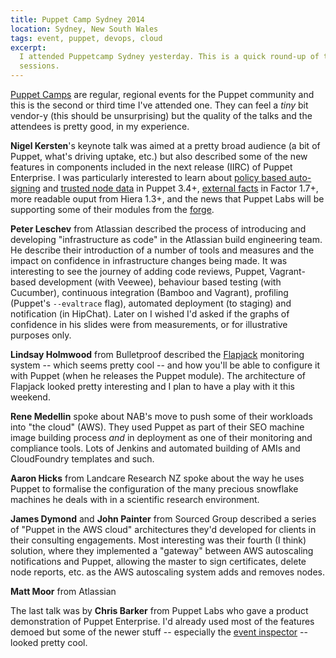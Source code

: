 ```yaml
---
title: Puppet Camp Sydney 2014
location: Sydney, New South Wales
tags: event, puppet, devops, cloud
excerpt: 
  I attended Puppetcamp Sydney yesterday. This is a quick round-up of the
  sessions.
---
```


[Puppet Camps][1] are regular, regional events for the Puppet community and
this is the second or third time I've attended one. They can feel a *tiny* bit
vendor-y (this should be unsurprising) but the quality of the talks and the
attendees is pretty good, in my experience.

[1]: http://puppetlabs.com/community/puppet-camp

**Nigel Kersten**'s keynote talk was aimed at a pretty broad audience (a bit of
Puppet, what's driving uptake, etc.) but also described some of the new
features in components included in the next release (IIRC) of Puppet
Enterprise. I was particularly interested to learn about [policy based
auto-signing][2] and [trusted node data][3] in Puppet 3.4+, [external facts][4]
in Factor 1.7+, more readable ouput from Hiera 1.3+, and the news that
Puppet Labs will be supporting some of their modules from the [forge][5].

[2]: http://docs.puppetlabs.com/puppet/latest/reference/ssl_autosign.html#policy-based-autosigning
[3]: http://docs.puppetlabs.com/puppet/latest/reference/lang_variables.html#trusted-node-data
[4]: http://docs.puppetlabs.com/guides/custom_facts.html#external-facts
[5]: http://forge.puppetlabs.com/

**Peter Leschev** from Atlassian described the process of introducing and
developing "infrastructure as code" in the Atlassian build engineering team. He
describe their introduction of a number of tools and measures and the impact on
confidence in infrastructure changes being made. It was interesting to see the
journey of adding code reviews, Puppet, Vagrant-based development (with
Veewee), behaviour based testing (with Cucumber), continuous integration
(Bamboo and Vagrant), profiling (Puppet's `--evaltrace` flag), automated
deployment (to staging) and notification (in HipChat). Later on I wished I'd
asked if the graphs of confidence in his slides were from measurements, or for
illustrative purposes only.

**Lindsay Holmwood** from Bulletproof described the [Flapjack][7] monitoring
system -- which seems pretty cool -- and how you'll be able to configure it
with Puppet (when he releases the Puppet module). The architecture of Flapjack
looked pretty interesting and I plan to have a play with it this weekend.

[7]: http://flapjack.io/

**Rene Medellin** spoke about NAB's move to push some of their workloads into
"the cloud" (AWS). They used Puppet as part of their SEO machine image building
process *and* in deployment as one of their monitoring and compliance tools.
Lots of Jenkins and automated building of AMIs and CloudFoundry templates and
such.

**Aaron Hicks** from Landcare Research NZ spoke about the way he uses Puppet to
formalise the configuration of the many precious snowflake machines he deals
with in a scientific research environment.

**James Dymond** and **John Painter** from Sourced Group described a series of
"Puppet in the AWS cloud" architectures they'd developed for clients in their
consulting engagements. Most interesting was their fourth (I think) solution,
where they implemented a "gateway" between AWS autoscaling notifications and
Puppet, allowing the master to sign certificates, delete node reports, etc. as
the AWS autoscaling system adds and removes nodes.

**Matt Moor** from Atlassian 

The last talk was by **Chris Barker** from Puppet Labs who gave a product
demonstration of Puppet Enterprise. I'd already used most of the features
demoed but some of the newer stuff -- especially the [event inspector][6] --
looked pretty cool.

[6]: http://puppetlabs.com/presentations/introducing-puppet-enterprises-event-inspector
